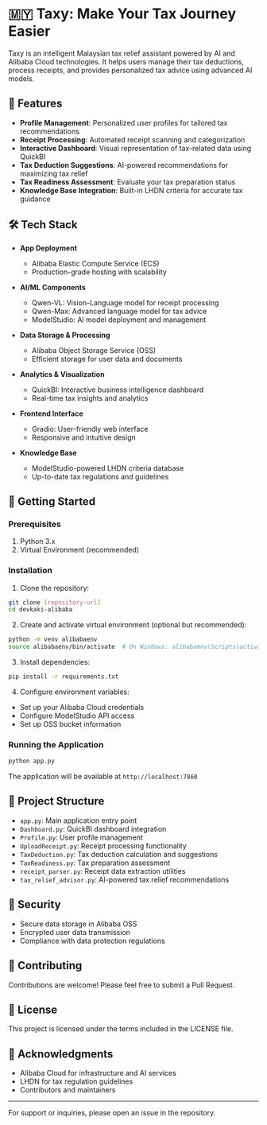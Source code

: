 # 🇲🇾 Taxy: Make Your Tax Journey Easier

Taxy is an intelligent Malaysian tax relief assistant powered by AI and Alibaba Cloud technologies. It helps users manage their tax deductions, process receipts, and provides personalized tax advice using advanced AI models.

## 🌟 Features

- **Profile Management**: Personalized user profiles for tailored tax recommendations
- **Receipt Processing**: Automated receipt scanning and categorization
- **Interactive Dashboard**: Visual representation of tax-related data using QuickBI
- **Tax Deduction Suggestions**: AI-powered recommendations for maximizing tax relief
- **Tax Readiness Assessment**: Evaluate your tax preparation status
- **Knowledge Base Integration**: Built-in LHDN criteria for accurate tax guidance

## 🛠️ Tech Stack

- **App Deployment**
  - Alibaba Elastic Compute Service (ECS)
  - Production-grade hosting with scalability

- **AI/ML Components**
  - Qwen-VL: Vision-Language model for receipt processing
  - Qwen-Max: Advanced language model for tax advice
  - ModelStudio: AI model deployment and management

- **Data Storage & Processing**
  - Alibaba Object Storage Service (OSS)
  - Efficient storage for user data and documents

- **Analytics & Visualization**
  - QuickBI: Interactive business intelligence dashboard
  - Real-time tax insights and analytics

- **Frontend Interface**
  - Gradio: User-friendly web interface
  - Responsive and intuitive design

- **Knowledge Base**
  - ModelStudio-powered LHDN criteria database
  - Up-to-date tax regulations and guidelines

## 🚀 Getting Started

### Prerequisites

1. Python 3.x
2. Virtual Environment (recommended)

### Installation

1. Clone the repository:
```bash
git clone [repository-url]
cd devkaki-alibaba
```

2. Create and activate virtual environment (optional but recommended):
```bash
python -m venv alibabaenv
source alibabaenv/bin/activate  # On Windows: alibabaenv\Scripts\activate
```

3. Install dependencies:
```bash
pip install -r requirements.txt
```

4. Configure environment variables:
- Set up your Alibaba Cloud credentials
- Configure ModelStudio API access
- Set up OSS bucket information

### Running the Application

```bash
python app.py
```

The application will be available at `http://localhost:7860`

## 📁 Project Structure

- `app.py`: Main application entry point
- `Dashboard.py`: QuickBI dashboard integration
- `Profile.py`: User profile management
- `UploadReceipt.py`: Receipt processing functionality
- `TaxDeduction.py`: Tax deduction calculation and suggestions
- `TaxReadiness.py`: Tax preparation assessment
- `receipt_parser.py`: Receipt data extraction utilities
- `tax_relief_advisor.py`: AI-powered tax relief recommendations

## 🔐 Security

- Secure data storage in Alibaba OSS
- Encrypted user data transmission
- Compliance with data protection regulations

## 🤝 Contributing

Contributions are welcome! Please feel free to submit a Pull Request.

## 📄 License

This project is licensed under the terms included in the LICENSE file.

## 🙏 Acknowledgments

- Alibaba Cloud for infrastructure and AI services
- LHDN for tax regulation guidelines
- Contributors and maintainers

---

For support or inquiries, please open an issue in the repository. 
